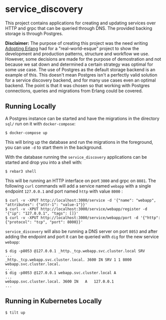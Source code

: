 service_discovery
=====

This project contains applications for creating and updating services over HTTP and grpc that can be queried through DNS. The provided backing storage is through Postgres.

**Disclaimer:** The purpose of creating this project was the need writing [Adopting Erlang](https://adoptingerlang.org/) had for a "real-world-esque" project to show the development and production patterns, structure and workflow we use. However, some decisions are made for the purpose of demostration and not because we sat down and determined a certain strategy was optimal for some use case. The use of Postgres as the default storage backend is an example of this. This doesn't mean Postgres isn't a perfectly valid solution for a service discovery backend, and for many use cases even an optimal backend. The point is that it was chosen so that working with Postgres connections, queries and migrations from Erlang could be covered.

## Running Locally

A Postgres instance can be started and have the migrations in the directory `sql/` run on it with `docker-compose`:

``` shell
$ docker-compose up
```

This will bring up the database and run the migrations in the foreground, you can use `-d` to start them in the background.

With the database running the `service_discovery` applications can be started and drop you into a shell with:

``` shell
$ rebar3 shell
```

This will be running an HTTP interface on port `3000` and grpc on `8081`. The following `curl` commands will add a service named `webapp` with a single endpoint `127.0.0.1` and port named `http` with value `8000` :

``` shell
$ curl -v -XPUT http://localhost:3000/service -d '{"name": "webapp", "attributes": {"attr-1": "value-1"}}'
$ curl -v -XPUT http://localhost:3000/service/webapp/register -d '{"ip": "127.0.0.1", "tags": []}'
$ curl -v -XPUT http://localhost:3000/service/webapp/port -d '{"http": {"protocol": "tcp", "port": 8000}}'
```

`service_discovery` will also be running a DNS server on port `8053` and after adding the endpoint and port it can be queried with `dig` for the new service `webapp`:

``` shell
$ dig -p8053 @127.0.0.1 _http._tcp.webapp.svc.cluster.local SRV
...
_http._tcp.webapp.svc.cluster.local. 3600 IN SRV 1 1 8000 webapp.svc.cluster.local.
...
$ dig -p8053 @127.0.0.1 webapp.svc.cluster.local A
...
webapp.svc.cluster.local. 3600 IN	A	127.0.0.1
...
```

    
## Running in Kubernetes Locally

``` shell
$ tilt up
```
